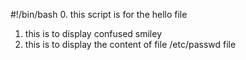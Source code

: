 #!/bin/bash 
0. this script is for the hello file 
1. this is to display confused smiley 
2. this is to display the content of file /etc/passwd file 

